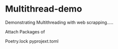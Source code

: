 # Multithread-demo
Demonstrating Multithreading with web scrapping.....


Attach Packages of 

Poetry.lock
pyprojext.toml
